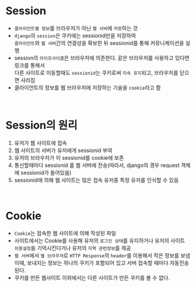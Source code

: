 # Session
* `클라이언트별 정보`를 브라우저가 아닌 `웹 서버`에 `저장`하는 것
* `django`의 `session`은 쿠키에는 sessionid만을 저장하여  
  `클라이언트`와 `웹 서버`간의 연결성을 확보한 뒤 sessionid를 통해 커뮤니케이션을 실행  
* session의 `라이프사이클`은 브라우저에 의존한다. 같은 브라우저를 사용하고 있다면 링크를 통해서  
  다른 사이트로 이동할때도 `sessionid`는 쿠키로써 `지속 유지`되고, 브라우저를 닫으면 사라짐  
* 클라이언트의 정보를 웹 브라우저에 저장하는 기술을 `cookie`라고 함
<br>

# Session의 원리
  1. 유저가 웹 사이트에 접속
  2. 웹 사이트의 서버가 유저에게 sessionid 부여
  3. 유저의 브라우저가 이 sessionid를 cookie에 보존
  4. 통신할때마다 sessionid 를 웹 서버에 전송(따라서, django의 경우 request 객체에 sessionid가 들어있음)
  5. sessionid에 의해 웹 사이트는 많은 접속 유저중 특정 유저를 인식할 수 있음

<br>

# Cookie
* `Cookie`는 접속한 웹 사이트에 의해 작성된 파일
* 사이트에서는 Cookie를 사용해 유저의 `로그인 상태`를 유지하거나 유저의 사이트  
  `이용설정`을 기억시킨다거나 유저의 `지역 관련정보`를 제공
* `웹 서버`에서 `웹 브라우저`로 `HTTP Response`의 `header`를 이용해서 작은 정보를 보냄  
  이때, 보내지는 정보는 하나의 쿠키가 포함되어 있고 서버 접속할 때마다 자동전송된다.
* 쿠키를 만든 웹사이트 이외에서는 다른 사이트가 만든 쿠키를 볼 수 없다.
